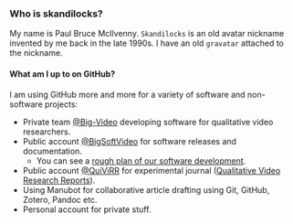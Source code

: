 ### Who is skandilocks?

My name is Paul Bruce McIlvenny.
`Skandilocks` is an old avatar nickname invented by me back in the late 1990s.
I have an old `gravatar` attached to the nickname.

#### What am I up to on GitHub?

I am using GitHub more and more for a variety of software and non-software projects:
- Private team [@Big-Video](https://github.com/Big-Video) developing software for qualitative video researchers.
- Public account [@BigSoftVideo](https://github.com/BigSoftVideo) for software releases and documentation.
    - You can see a [rough plan of our software development](https://github.com/users/BigSoftVideo/projects/1). 
- Public account [@QuiViRR](https://github.com/QUIVIRR) for experimental journal ([Qualitative Video Research Reports](https://journals.aau.dk/index.php/QUIVIRR/)).
- Using Manubot for collaborative article drafting using Git, GitHub, Zotero, Pandoc etc.
- Personal account for private stuff.

<!--
**skandilocks/skandilocks** is a ✨ _special_ ✨ repository because its `README.md` (this file) appears on your GitHub profile.

Here are some ideas to get you started:

- 🔭 I’m currently working on ...
- 🌱 I’m currently learning ...
- 👯 I’m looking to collaborate on ...
- 🤔 I’m looking for help with ...
- 💬 Ask me about ...
- 📫 How to reach me: ...
- 😄 Pronouns: ...
- ⚡ Fun fact: ...
-->
